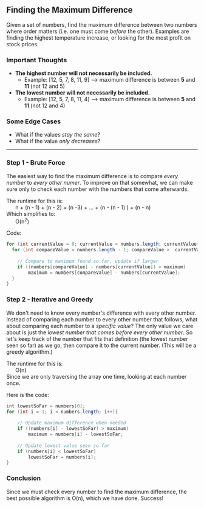 
Finding the Maximum Difference
------------------------------

Given a set of numbers, find the maximum difference between two numbers where order matters (i.e. one must come _before_ the other).
Examples are finding the highest temperature increase, or looking for the most profit on stock prices.

### Important Thoughts
  * **The highest number will not necessarily be included.**
     * Example: [12, 5, 7, 8, 11, 9]   --> maximum difference is between **5** and **11** (not 12 and 5)
  * **The lowest number will not necessarily be included.**
     * Example: [12, 5, 7, 8, 11, 4]   --> maximum difference is between **5** and **11** (not 12 and 4)

### Some Edge Cases
   * What if the values _stay the same_?
   * What if the value _only decreases_?

---
### Step 1 - Brute Force

The easiest way to find the maximum difference is to compare _every number_ to _every other numer_.
To improve on that somewhat, we can make sure only to check each number with the numbers that come afterwards.

The runtime for this is:  
      n + (n - 1) + (n - 2) + (n -3) + ... + (n - (n - 1) ) + (n - n)  
Which simplifies to:  
      O(n<sup>2</sup>)
      
Code:
````java
for (int currentValue = 0; currentValue < numbers.length; currentValue++){
  for (int compareValue = numbers.length - 1; compareValue >  currentValue; compareValue--){
				
	// Compare to maximum found so far, update if larger
	if ((numbers[compareValue] - numbers[currentValue]) > maximum)
		maximum = numbers[compareValue] - numbers[currentValue];
  }
}
````
### Step 2 - Iterative and Greedy

We don't need to know every number's difference with every other number. Instead of comparing each number to every other number that follows, what about comparing each number to a _specific value_? The only value we care about is just the _lowest number that comes before every other number_. So let's keep track of the number that fits that definition (the lowest number seen so far) as we go, then compare it to the current number. (This will be a greedy algorithm.)

The runtime for this is:  
      O(n)   
      Since we are only traversing the array one time, looking at each number once.
      
Here is the code:
````java
int lowestSoFar = numbers[0];
for (int i = 1; i < numbers.length; i++){
			
	// Update maximum difference when needed
	if ((numbers[i] - lowestSoFar) > maximum)
		maximum = numbers[i] - lowestSoFar;
			
	// Update lowest value seen so far
	if (numbers[i] < lowestSoFar)
		lowestSoFar = numbers[i];
}		
````

### Conclusion
Since we must check every number to find the maximum difference, the best possible algorithm is O(n), which we have done. Success!

